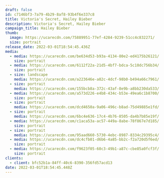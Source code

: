 ```yaml
---
draft: false
id: c7146bf3-7a79-4b29-8af8-93b4f6e337c8
title: Victoria's Secret, Hailey Bieber
description: Victoria's Secret, Hailey Bieber
campaign_title: Hailey Bieber
thumb:
  image: https://ucarecdn.com/75889951-77ef-4284-9239-51cc4c832271/
  size: portrait
release_date: 2022-03-01T18:54:45.436Z
media:
  - media: https://ucarecdn.com/be634d53-b93a-4134-80e2-ed4175b26121/
    size: portrait
  - media: https://ucarecdn.com/6112f22a-21d5-4bf7-bdca-5c10dc756b34/
    size: portrait
  - size: landscape
    media: https://ucarecdn.com/a223646e-a82c-4dcf-98b0-b494a66c7961/
  - size: portrait
    media: https://ucarecdn.com/155bcb8a-372c-43af-8e9b-a8bb230da533/
  - media: https://ucarecdn.com/a573d226-e4b8-434c-b53e-49ea6c1b8700/
    size: portrait
  - size: portrait
    media: https://ucarecdn.com/dcd4650a-9a06-496c-b8ad-75d49885e1fd/
  - size: portrait
    media: https://ucarecdn.com/6bc4e636-17c4-4b76-8505-da4b7b85e19f/
  - media: https://ucarecdn.com/c1aca53a-ac57-449a-8abe-78f867e7d185/
    size: portrait
  - size: portrait
    media: https://ucarecdn.com/95aad660-5730-4ebc-8987-8334c29395c4/
  - media: https://ucarecdn.com/dc4cfb01-d6b6-4a85-bb2c-f2a720d5f6ed/
    size: portrait
  - media: https://ucarecdn.com/f9623f05-60c3-49b1-a87c-cbe85a0fcf3f/
    size: portrait
clients:
  - client: bfc52b1a-84ff-40c6-8390-356fd57acd13
date: 2022-03-01T18:54:45.448Z
---
```

